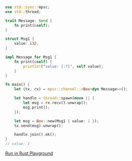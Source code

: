```rust
use std::sync::mpsc;
use std::thread;

trait Message: Send {
    fn print(&self);
}

struct Msg1 {
    value: i32,
}

impl Message for Msg1 {
    fn print(&self) {
        println!("value: {:?}", self.value);
    }
}

fn main() {
    let (tx, rx) = mpsc::channel::<Box<dyn Message>>();

    let handle = thread::spawn(move || {
        let msg = rx.recv().unwrap();
        msg.print();
    });

    let msg = Box::new(Msg1 { value: 1 });
    tx.send(msg).unwrap();

    handle.join().ok();
}
// value: 1

```
[Run in Rust Playground](https://play.rust-lang.org/?version=stable&mode=debug&edition=2021&gist=62184e525cd764de7e7db00a20a789c7&version=stable)
